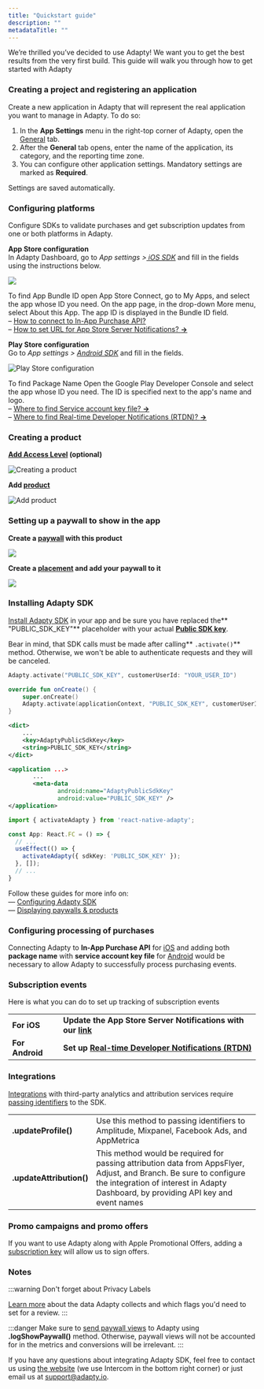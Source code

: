 ```yaml
---
title: "Quickstart guide"
description: ""
metadataTitle: ""
---
```


We’re thrilled you’ve decided to use Adapty! We want you to get the best results from the very first build. This guide will walk you through how to get started with Adapty

### Creating a project and registering an application

Create a new application in Adapty that will represent the real application you want to manage in Adapty. To do so:

1. In the **App Settings** menu in the right-top corner of Adapty, open the [General](https://app.adapty.io/settings/general) tab. 
2. After the **General** tab opens, enter the name of the application, its category, and the reporting time zone.
3. You can configure other application settings. Mandatory settings are marked as **Required**.

Settings are saved automatically.

### Configuring platforms

Configure SDKs to validate purchases and get subscription updates from one or both platforms in Adapty.

**App Store configuration**  
In Adapty Dashboard, go to _App settings >[ iOS SDK](https://app.adapty.io/settings/ios-sdk)_ and fill in the fields using the instructions below. 

![](https://files.readme.io/b41b8db-CleanShot_2024-01-03_at_12.40.422x.png)

To find App Bundle ID open App Store Connect, go to My Apps, and select the app whose ID you need. On the app page, in the drop-down More menu, select About this App. The app ID is displayed in the Bundle ID field.  
– [How to connect to In-App Purchase API?](in-app-purchase-api-storekit-2)  
– [How to set URL for App Store Server Notifications? **→**](https://docs.adapty.io/docs/app-store-server-notifications)

**Play Store configuration**  
Go to _App settings > [Android SDK](https://app.adapty.io/settings/android-sdk)_ and fill in the fields.

![Play Store configuration](https://files.readme.io/fa64f4d-99608fc-Android_store_configuration.png "99608fc-Android_store_configuration.png")

To find Package Name Open the Google Play Developer Console and select the app whose ID you need. The ID is specified next to the app's name and logo.  
– [Where to find Service account key file? **→** ](https://docs.adapty.io/docs/service-account-key-file)  
– [Where to find Real-time Developer Notifications (RTDN)? **→**](https://docs.adapty.io/docs/real-time-developer-notifications-rtdn) 

### Creating a product

**[Add Access Level](https://docs.adapty.io/docs/access-level) (optional)** 

![Creating a product](https://files.readme.io/1574ebf-5c59a11-Access_Levels.png "5c59a11-Access_Levels.png")

**Add [product](https://docs.adapty.io/docs/product)** 

![Add product](https://files.readme.io/0f9ffd0-807efd2-Product.png "807efd2-Product.png")

### Setting up a paywall to show in the app

**Create a [paywall](paywalls) with this product** 


<div style={{ textAlign: 'center' }}>
  <img 
    src="https://files.readme.io/13f5f1d-CleanShot_2023-07-03_at_16.00.092x.png" 
    style={{ width: 'auto', border: '1px solid grey' }}
  />
</div>





**Create a [placement](placements) and add your paywall to it**


<div style={{ textAlign: 'center' }}>
  <img 
    src="https://files.readme.io/a404841-CleanShot_2023-12-01_at_17.21.382x.png" 
    style={{ width: 'auto', border: '1px solid grey' }}
  />
</div>





### Installing Adapty SDK

[Install Adapty SDK](https://docs.adapty.io/docs/installation) in your app and be sure you have replaced the** "PUBLIC_SDK_KEY"** placeholder with your actual **[Public SDK key](https://app.adapty.io/settings/general)**.

Bear in mind, that SDK calls must be made after calling** `.activate()`** method. Otherwise, we won't be able to authenticate requests and they will be canceled.

```swift iOS
Adapty.activate("PUBLIC_SDK_KEY", customerUserId: "YOUR_USER_ID")
```
```kotlin Android
override fun onCreate() {
    super.onCreate()
    Adapty.activate(applicationContext, "PUBLIC_SDK_KEY", customerUserId: "YOUR_USER_ID")
}
```
```xml Flutter - info.plist
<dict>
    ...
    <key>AdaptyPublicSdkKey</key>
    <string>PUBLIC_SDK_KEY</string>
</dict>
```
```xml Flutter - AndroidManifest.xml
<application ...>
       ...
       <meta-data
              android:name="AdaptyPublicSdkKey"
              android:value="PUBLIC_SDK_KEY" />
</application>
```
```typescript React Native - /src/App.tsx
import { activateAdapty } from 'react-native-adapty';

const App: React.FC = () => {
  // ...
  useEffect(() => {
    activateAdapty({ sdkKey: 'PUBLIC_SDK_KEY' });
  }, []);
  // ...
}
```

Follow these guides for more info on:  
— [Configuring Adapty SDK](configuring-adapty-sdk)  
— [Displaying paywalls & products](displaying-products)

### Configuring processing of purchases

Connecting Adapty to  **In-App Purchase API** for [iOS](in-app-purchase-api-storekit-2) and adding both **package name** with **service account key file** for [Android](service-account-key-file) would be necessary to allow Adapty to successfully process purchasing events.

### Subscription events

Here is what you can do to set up tracking of subscription events

|                 |                                                                                                   |
| :-------------- | :------------------------------------------------------------------------------------------------ |
| **For iOS**     | **Update the App Store Server Notifications with our [link](app-store-server-notifications)** |
| **For Android** | **Set up [Real-time Developer Notifications (RTDN)](real-time-developer-notifications-rtdn)** |

### Integrations

[Integrations](events) with third-party analytics and attribution services require [passing identifiers](analytics-integration) to the SDK. 

|                          |                                                                                                                                                                                                           |
| :----------------------- | :-------------------------------------------------------------------------------------------------------------------------------------------------------------------------------------------------------- |
| **.updateProfile()**     | Use this method to passing identifiers to Amplitude, Mixpanel, Facebook Ads, and AppMetrica                                                                                                               |
| **.updateAttribution()** | This method would be required for passing attribution data from AppsFlyer, Adjust, and Branch. Be sure to configure the integration of interest in Adapty Dashboard, by providing API key and event names |

### Promo campaigns and promo offers

If you want to use Adapty along with Apple Promotional Offers, adding a [subscription key](app-store-promotional-offers) will allow us to sign offers.

### Notes

:::warning
Don't forget about Privacy Labels

[Learn more](apple-app-privacy) about the data Adapty collects and which flags you'd need to set for a review.
:::

:::danger
Make sure to [send paywall views](displaying-products#paywall-analytics) to Adapty using **.logShowPaywall()** method. Otherwise, paywall views will not be accounted for in the metrics and conversions will be irrelevant.
:::

If you have any questions about integrating Adapty SDK, feel free to contact us using [the website](https://adapty.io) (we use Intercom in the bottom right corner) or just email us at [support@adapty.io](mailto:support@adapty.io).